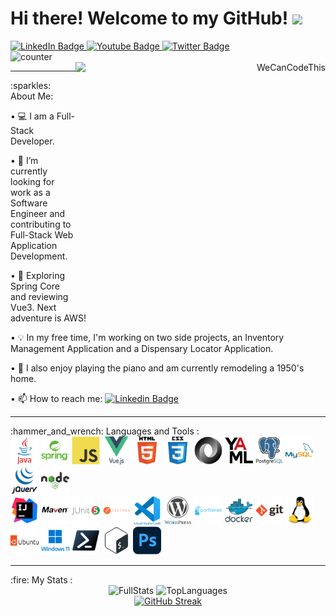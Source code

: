 <div id="header">
    <!--Welcome Header-->
    <h1>Hi there! Welcome to my GitHub!
      <!--Wave GIF-->
      <img src="https://media.giphy.com/media/hvRJCLFzcasrR4ia7z/giphy.gif" width="30px"/>
        <div id="social-badges"> </h1>    
          <!--LinkedIn Badge Link-->
          <a href="https://www.linkedin.com/in/jcurtisdeveloper">
            <img src="https://img.shields.io/badge/LinkedIn-blue?style=for-the-badge&logo=linkedin&logoColor=white" alt="LinkedIn Badge"/>
          </a>
          <!--HackerRank Badge Link-->
          <a href="https://www.hackerrank.com/profile/craftycurtis05">
            <img src="https://img.shields.io/badge/HackerRank-green?style=for-the-badge&logo=hackerrank&logoColor=white" alt="Youtube Badge"/>
          </a>
          <!--CodeWars Badge Link-->
          <a href="https://www.codewars.com/users/CraftyCurtis05">
            <img src="https://img.shields.io/badge/CodeWars-red?style=for-the-badge&logo=codewars&logoColor=white" alt="Twitter Badge"/>
          </a>
            <!--Profile View Counter-->
            <div id="counter">
              <img src="https://komarev.com/ghpvc/?username=your-github-craftycurtis05&style=flat-square&color=blueviolet" alt="counter"/> 
              <!--We Can Code This GIF-->
              <div id="code-gif" align="right">
                <img src="https://media.giphy.com/media/v1.Y2lkPTc5MGI3NjExZ2Rlb21tZmdudHNzYmFyY2ZycThscXJ6bjNxZThqNjBxaDJyOTVkMyZlcD12MV9pbnRlcm5hbF9naWZfYnlfaWQmY3Q9Zw/fwbZnTftCXVocKzfxR/giphy.gif" alt="WeCanCodeThis" width="400" height="395" frameBorder="0" align="right">
              </div>
            </div> 
        </div>
</div> 

---

<!--About Me Paragraph-->
<div id="about-me">
:sparkles: About Me:
  
• :computer: I am a Full-Stack Developer.

• :mag_right: I’m currently looking for work as a Software Engineer and contributing to Full-Stack Web Application Development.

• :seedling: Exploring Spring Core and reviewing Vue3. Next adventure is AWS!

• :bulb: In my free time, I'm working on two side projects, an Inventory Management Application and a Dispensary Locator Application. 

• :musical_note: I also enjoy playing the piano and am currently remodeling a 1950's home.

• :mailbox: How to reach me: [![Linkedin Badge](https://img.shields.io/badge/-LinkedIn-blue?style=flat&logo=Linkedin&logoColor=white)](https://www.linkedin.com/in/jcurtisdeveloper/)
</div>

---

<!--Languages and Tools-->
<div id="languages-tools">
:hammer_and_wrench: Languages and Tools :

  <div id="languages">
    <img src="https://github.com/devicons/devicon/blob/master/icons/java/java-original-wordmark.svg" alt="Java" width="45" height="45"/>
    <img src="https://github.com/devicons/devicon/blob/master/icons/spring/spring-original-wordmark.svg" alt="Spring" width="45" height="45"/>
    <img src="https://github.com/devicons/devicon/blob/master/icons/javascript/javascript-original.svg" alt="JavaScript" width="45" height="45"/>
    <img src="https://raw.githubusercontent.com/devicons/devicon/6910f0503efdd315c8f9b858234310c06e04d9c0/icons/vuejs/vuejs-original-wordmark.svg" alt="Vuejs" width="45" height="45"/>
    <img src="https://raw.githubusercontent.com/devicons/devicon/6910f0503efdd315c8f9b858234310c06e04d9c0/icons/html5/html5-original-wordmark.svg" alt="HTML5" width="45" height="45"/>
    <img src="https://raw.githubusercontent.com/devicons/devicon/6910f0503efdd315c8f9b858234310c06e04d9c0/icons/css3/css3-original-wordmark.svg" alt="CSS" width="45" height="45"/>
    <img src="https://raw.githubusercontent.com/devicons/devicon/6910f0503efdd315c8f9b858234310c06e04d9c0/icons/json/json-original.svg" alt="JSON" width="45" height="45"/>
    <img src="https://raw.githubusercontent.com/devicons/devicon/6910f0503efdd315c8f9b858234310c06e04d9c0/icons/yaml/yaml-original.svg" alt="YAML" width="45" height="45"/>
    <img src="https://raw.githubusercontent.com/devicons/devicon/6910f0503efdd315c8f9b858234310c06e04d9c0/icons/postgresql/postgresql-original-wordmark.svg" alt="PostgreSQL" width="45" height="45"/>
    <img src="https://github.com/devicons/devicon/blob/master/icons/mysql/mysql-original-wordmark.svg" alt="MySQL" width="45" height="45"/>
    <img src="https://raw.githubusercontent.com/devicons/devicon/6910f0503efdd315c8f9b858234310c06e04d9c0/icons/jquery/jquery-original-wordmark.svg" alt="jQuery" width="45" height="45"/>
    <img src="https://github.com/devicons/devicon/blob/master/icons/nodejs/nodejs-original-wordmark.svg" alt="NodeJS" width="45" height="45"/>
  </div>
  
  <div id="tools">
    <img src="https://raw.githubusercontent.com/devicons/devicon/6910f0503efdd315c8f9b858234310c06e04d9c0/icons/intellij/intellij-original.svg" alt="Intellij" width="45" height="45"/>
    <img src="https://raw.githubusercontent.com/devicons/devicon/6910f0503efdd315c8f9b858234310c06e04d9c0/icons/maven/maven-original-wordmark.svg" alt="Maven" width="45" height="45"/> 
    <img src="https://raw.githubusercontent.com/devicons/devicon/6910f0503efdd315c8f9b858234310c06e04d9c0/icons/junit/junit-original-wordmark.svg" alt="JUnit" width="45" height="45"/> 
    <img src="https://raw.githubusercontent.com/devicons/devicon/6910f0503efdd315c8f9b858234310c06e04d9c0/icons/postman/postman-original-wordmark.svg" alt="Postman" width="45" height="45"/>  
    <img src="https://raw.githubusercontent.com/devicons/devicon/6910f0503efdd315c8f9b858234310c06e04d9c0/icons/vscode/vscode-original-wordmark.svg" alt="VSCode" width="45" height="45"/>
    <img src="https://raw.githubusercontent.com/devicons/devicon/6910f0503efdd315c8f9b858234310c06e04d9c0/icons/wordpress/wordpress-original.svg" alt="WordPress" width="45" height="45"/>
    <img src="https://raw.githubusercontent.com/devicons/devicon/6910f0503efdd315c8f9b858234310c06e04d9c0/icons/portainer/portainer-original-wordmark.svg" alt="Portainer" width="45" height="45"/>
    <img src="https://raw.githubusercontent.com/devicons/devicon/6910f0503efdd315c8f9b858234310c06e04d9c0/icons/docker/docker-original-wordmark.svg" alt="Docker" width="45" height="45"/> 
    <img src="https://github.com/devicons/devicon/blob/master/icons/git/git-original-wordmark.svg" alt="Git" width="45" height="45"/>
    <img src="https://raw.githubusercontent.com/devicons/devicon/6910f0503efdd315c8f9b858234310c06e04d9c0/icons/linux/linux-original.svg" alt="Linux" width="45" height="45"/>
    <img src="https://raw.githubusercontent.com/devicons/devicon/6910f0503efdd315c8f9b858234310c06e04d9c0/icons/ubuntu/ubuntu-original-wordmark.svg" alt="Ubuntu" width="45" height="45"/>
    <img src="https://raw.githubusercontent.com/devicons/devicon/6910f0503efdd315c8f9b858234310c06e04d9c0/icons/windows11/windows11-original-wordmark.svg" alt="Windows11" width="45" height="45"/>      
    <img src="https://raw.githubusercontent.com/devicons/devicon/6910f0503efdd315c8f9b858234310c06e04d9c0/icons/powershell/powershell-original.svg" alt="Powershell" width="45" height="45"/>
    <img src="https://raw.githubusercontent.com/devicons/devicon/6910f0503efdd315c8f9b858234310c06e04d9c0/icons/bash/bash-original.svg" alt="Bash" width="45" height="45"/>  
    <img src="https://raw.githubusercontent.com/devicons/devicon/6910f0503efdd315c8f9b858234310c06e04d9c0/icons/photoshop/photoshop-original.svg" alt="Photoshop" width="45" height="45"/>
  </div>    
</div>

---

<!--Stats-->
<div id="stats">
:fire: My Stats :

  <div id="my-stats" align="center">
    <!--My Full Stats--> 
    <img src="https://github-readme-stats.vercel.app/api?username=craftycurtis05&show_icons=true&theme=neon" alt="FullStats" 
       width="450">
    <!--My Top Languages-->  
    <img src="https://github-readme-stats.vercel.app/api/top-langs/?username=craftycurtis05&layout=compact&theme=neon" alt="TopLanguages" 
       width="344">  
  </div>
  <div id="streak" align="center">
    <a href="https://git.io/streak-stats"><img src="https://github-readme-streak-stats.herokuapp.com?user=CraftyCurtis05&theme=neon&mode=weekly&card_width=800" alt="GitHub Streak" /></a>
  </div> 
</div>
